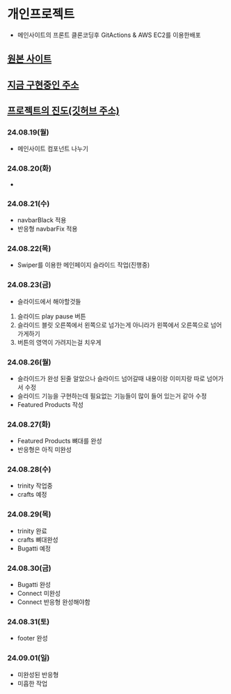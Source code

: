 # 개인프로젝트

- 메인사이트의 프론트 클론코딩후 GitActions & AWS EC2를 이용한배포

## [원본 사이트](https://www.masterdynamic.com/)

## [지금 구현중인 주소](http://ec2-13-211-167-18.ap-southeast-2.compute.amazonaws.com/)

## [프로젝트의 진도(깃허브 주소)](https://github.com/findem2/clone-coding)

### 24.08.19(월)

- 메인사이트 컴포넌트 나누기

### 24.08.20(화)

-

### 24.08.21(수)

- navbarBlack 적용
- 반응형 navbarFix 적용

### 24.08.22(목)

- Swiper를 이용한 메인페이지 슬라이드 작업(진행중)

### 24.08.23(금)

- 슬라이드에서 해야할것들

1. 슬라이드 play pause 버튼
2. 슬라이드 블릿 오른쪽에서 왼쪽으로 넘가는게 아니라가 왼쪽에서 오른쪽으로 넘어가게하기
3. 버튼의 영역이 가려지는걸 치우게

### 24.08.26(월)

- 슬라이드가 완성 된줄 알았으나 슬라이드 넘어갈때 내용이랑 이미지랑 따로 넘어가서 수정
- 슬라이드 기능을 구현하는데 필요없는 기능들이 많이 들어 있는거 같아 수정
- Featured Products 작성

### 24.08.27(화)

- Featured Products 뼈대를 완성
- 반응형은 아직 미완성

### 24.08.28(수)

- trinity 작업중
- crafts 예정

### 24.08.29(목)

- trinity 완료
- crafts 뼈대완성
- Bugatti 예정

### 24.08.30(금)

- Bugatti 완성
- Connect 미완성
- Connect 반응형 완성해야함

### 24.08.31(토)

- footer 완성

### 24.09.01(일)

- 미완성된 반응형
- 미흡한 작업
